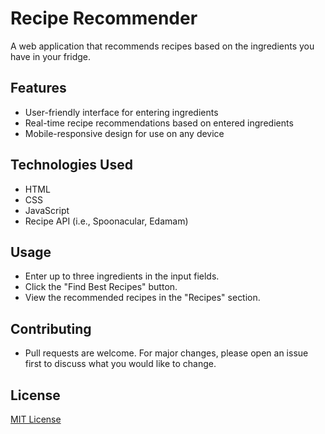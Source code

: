 # Recipe Recommender
A web application that recommends recipes based on the ingredients you have in your fridge.

## Features
- User-friendly interface for entering ingredients
- Real-time recipe recommendations based on entered ingredients
- Mobile-responsive design for use on any device

## Technologies Used
- HTML
- CSS
- JavaScript
- Recipe API (i.e., Spoonacular, Edamam)

## Usage
- Enter up to three ingredients in the input fields.
- Click the "Find Best Recipes" button.
- View the recommended recipes in the "Recipes" section.

## Contributing
- Pull requests are welcome. For major changes, please open an issue first to discuss what you would like to change.

## License
[MIT License](LICENSE)

